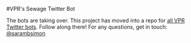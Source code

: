 #VPR's Sewage Twitter Bot

The bots are taking over. This project has moved into a repo for [all VPR Twitter bots](https://github.com/vprnet/bots). Follow along there! For any questions, get in touch: [@sarambsimon](http://twitter.com/sarambsimon)
